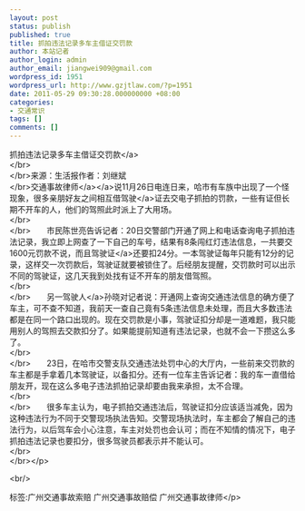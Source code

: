 ```yaml
---
layout: post
status: publish
published: true
title: 抓拍违法记录多车主借证交罚款
author: 本站记者
author_login: admin
author_email: jiangwei909@gmail.com
wordpress_id: 1951
wordpress_url: http://www.gzjtlaw.com/?p=1951
date: 2011-05-29 09:30:28.000000000 +08:00
categories:
- 交通常识
tags: []
comments: []
---
```

<p>抓拍违法记录多车主借证交<a>罚款<&#47;a> <br><&#47;br><br><&#47;br>来源：生活报作者：刘继斌 <br><&#47;br><a><a>交通事故律师<&#47;a><&#47;a>说11月26日电连日来，哈市有车族中出现了一个怪现象，很多亲朋好友之间相互借<a>驾驶<&#47;a>证去交电子抓拍的罚款，一些有证但长期不开车的人，他们的驾照此时派上了大用场。 <br><&#47;br><br><&#47;br>　　市民陈世亮告诉记者：20日交警部门开通了网上和电话查询电子抓拍违法记录，我立即上网查了一下自己的车号，结果有8条闯红灯违法信息，一共要交1600元罚款不说，而且<a>驾驶证<&#47;a>还要扣24分。一本驾驶证每年只能有12分的记录，这样交一次罚款后，驾驶证就要被锁住了。后经朋友提醒，交罚款时可以出示不同的驾驶证，这几天我到处找有证不开车的朋友借驾照。 <br><&#47;br><br><&#47;br>　　另一<a>驾驶人<&#47;a>孙晓对记者说：开通网上查询交通违法信息的确方便了车主，可不查不知道，我前天一查自己竟有5条违法信息未处理，而且大多数违法都是在同一个路口出现的。现在交罚款是小事，驾驶证扣分却是一道难题，我只能用别人的驾照去交款扣分了。如果能提前知道有违法记录，也就不会一下攒这么多了。 <br><&#47;br><br><&#47;br>　　23日，在哈市交警支队交通违法处罚中心的大厅内，一些前来交罚款的车主都是手拿着几本驾驶证，以备扣分。还有一位车主告诉记者：我的车一直借给朋友开，现在这么多电子违法抓拍记录却要由我来承担，太不合理。 <br><&#47;br><br><&#47;br>　　很多车主认为，电子抓拍交通违法后，驾驶证扣分应该适当减免，因为这种违法行为不同于交警现场执法告知。交警现场执法时，车主都会了解自己的违法行为，以后驾车会小心注意，车主对处罚也会认可；而在不知情的情况下，电子抓拍违法记录也要扣分，很多驾驶员都表示并不能认可。<br><&#47;br> <br><&#47;br><&#47;p><br&#47;><p>标签:广州交通事故索赔 广州交通事故赔偿 广州交通事故律师<&#47;p>

